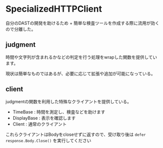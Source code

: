 # SpecializedHTTPClient
自分のDASTの開発を助けるため + 簡単な検査ツールを作成する際に流用が効くので分離した。
## judgment	
時間や文字列が含まれるかなどの判定を行う処理をwrapした関数を提供しています。

現状は簡単なものではあるが、必要に応じて拡張や追加が可能になっている。

## client
judgmentの関数を利用した特殊なクライアントを提供している。

- TimeBase : 時間を測定し、検査などを助けます
- DisplayBase : 表示を確認します
- Client : 通常のクライアント

これらクライアントはBodyをcloseせずに返すので、受け取り後は `defer response.Body.Close()` を実行してください
